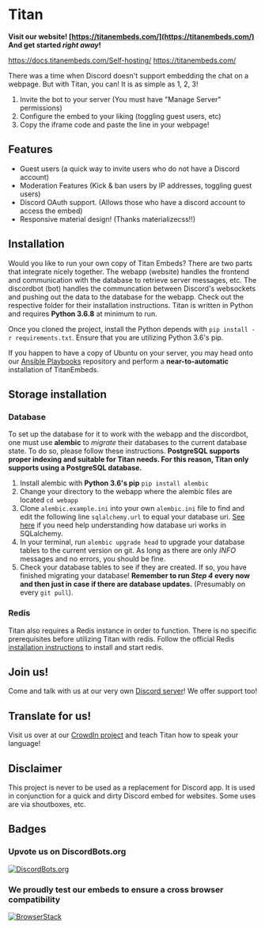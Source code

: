 # Titan
**Visit our website! [https://titanembeds.com/](https://titanembeds.com/) And get started *right away*!**

https://docs.titanembeds.com/Self-hosting/
https://titanembeds.com/

There was a time when Discord doesn't support embedding the chat on a webpage. But with Titan, you can! It is as simple as 1, 2, 3!
1. Invite the bot to your server (You must have "Manage Server" permissions)
2. Configure the embed to your liking (toggling guest users, etc)
3. Copy the iframe code and paste the line in your webpage!

## Features
- Guest users (a quick way to invite users who do not have a Discord account)
- Moderation Features (Kick & ban users by IP addresses, toggling guest users)
- Discord OAuth support. (Allows those who have a discord account to access the embed)
- Responsive material design! (Thanks materializecss!!)

## Installation
Would you like to run your own copy of Titan Embeds? There are two parts that integrate nicely together. The webapp (website) handles the frontend and communication with the database to retrieve server messages, etc. The discordbot (bot) handles the communcation
between Discord's websockets and pushing out the data to the database for the webapp. Check out the respective folder for their installation instructions. Titan is written in Python and requires **Python 3.6.8** at minimum to run.

Once you cloned the project, install the Python depends with `pip install -r requirements.txt`. Ensure that you are utilizing Python 3.6's pip.

If you happen to have a copy of Ubuntu on your server, you may head onto our [Ansible Playbooks](https://github.com/TitanEmbeds/ansible-playbooks) repository and perform a **near-to-automatic** installation of TitanEmbeds.

## Storage installation
### Database
To set up the database for it to work with the webapp and the discordbot, one must use **alembic** to *migrate* their databases to the current database state. To do so, please follow these instructions.
**PostgreSQL supports proper indexing and suitable for Titan needs. For this reason, Titan only supports using a PostgreSQL database.**
1. Install alembic with **Python 3.6's pip** `pip install alembic`
2. Change your directory to the webapp where the alembic files are located `cd webapp`
3. Clone `alembic.example.ini` into your own `alembic.ini` file to find and edit the following line `sqlalchemy.url` to equal your database uri. [See here](http://docs.sqlalchemy.org/en/latest/core/engines.html#database-urls) if you need help understanding how database uri works in SQLalchemy.
4. In your terminal, run `alembic upgrade head` to upgrade your database tables to the current version on git. As long as there are only *INFO* messages and no errors, you should be fine.
5. Check your database tables to see if they are created. If so, you have finished migrating your database! **Remember to run *Step 4* every now and then just in case if there are database updates.** (Presumably on every `git pull`).

### Redis
Titan also requires a Redis instance in order to function. There is no specific prerequisites before utilizing Titan with redis. Follow the official Redis [installation instructions](https://redis.io/topics/quickstart) to install and start redis.

## Join us!
Come and talk with us at our very own [Discord server](https://discord.gg/z4pdtuV)! We offer support too!

## Translate for us!
Visit us over at our [CrowdIn project](http://translate.titanembeds.com/) and teach Titan how to speak your language!

## Disclaimer
This project is never to be used as a replacement for Discord app. It is used in conjunction for a quick and dirty Discord embed for websites. Some uses are via shoutboxes, etc.

## Badges
### Upvote us on DiscordBots.org
[![DiscordBots.org](https://discordbots.org/api/widget/299403260031139840.png "Upvote us on DiscordBots.org!")](https://discordbots.org/bot/299403260031139840)
### We proudly test our embeds to ensure a cross browser compatibility
[![BrowserStack](https://i.imgur.com/nlMHPwl.png)](https://www.browserstack.com/)
